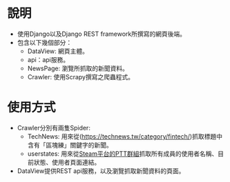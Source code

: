 # 說明
- 使用Django以及Django REST framework所撰寫的網頁後端。
- 包含以下幾個部分：
    * DataView: 網頁主體。
    * api：api服務。
    * NewsPage: 瀏覽所抓取的新聞資料。
    * Crawler: 使用Scrapy撰寫之爬蟲程式。

# 使用方式
- Crawler分別有兩隻Spider:
    * TechNews: 用來從(https://technews.tw/category/fintech/)抓取標題中含有「區塊練」關鍵字的新聞。
    * userstates: 用來從[Steam平台的PTT群組](https://steamcommunity.com/groups/pttcc/members/)抓取所有成員的使用者名稱、目前狀態、使用者頁面連結。
- DataView提供REST api服務，以及瀏覽抓取新聞資料的頁面。
